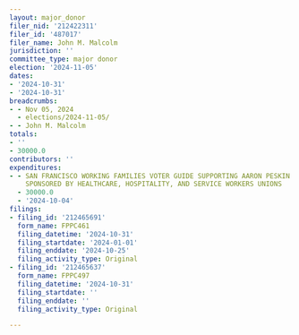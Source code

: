 ```yaml
---
layout: major_donor
filer_nid: '212422311'
filer_id: '487017'
filer_name: John M. Malcolm
jurisdiction: ''
committee_type: major donor
election: '2024-11-05'
dates:
- '2024-10-31'
- '2024-10-31'
breadcrumbs:
- - Nov 05, 2024
  - elections/2024-11-05/
- - John M. Malcolm
totals:
- ''
- 30000.0
contributors: ''
expenditures:
- - SAN FRANCISCO WORKING FAMILIES VOTER GUIDE SUPPORTING AARON PESKIN FOR MAYOR,
    SPONSORED BY HEALTHCARE, HOSPITALITY, AND SERVICE WORKERS UNIONS
  - 30000.0
  - '2024-10-04'
filings:
- filing_id: '212465691'
  form_name: FPPC461
  filing_datetime: '2024-10-31'
  filing_startdate: '2024-01-01'
  filing_enddate: '2024-10-25'
  filing_activity_type: Original
- filing_id: '212465637'
  form_name: FPPC497
  filing_datetime: '2024-10-31'
  filing_startdate: ''
  filing_enddate: ''
  filing_activity_type: Original

---
```



